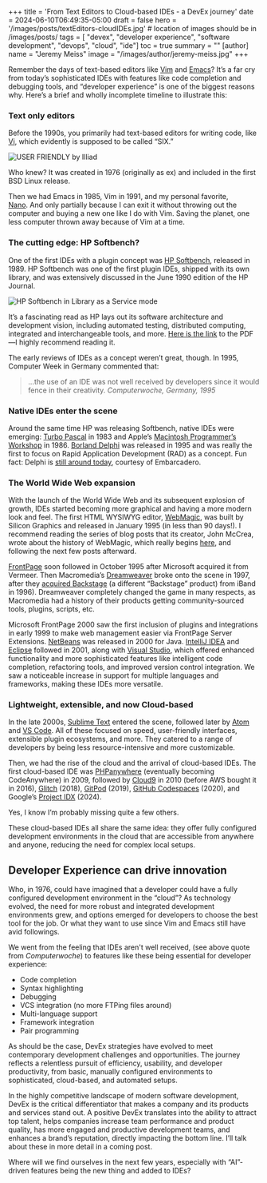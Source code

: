 +++
title = 'From Text Editors to Cloud-based IDEs - a DevEx journey'
date = 2024-06-10T06:49:35-05:00
draft = false
hero = '/images/posts/textEditors-cloudIDEs.jpg' # location of images should be in /images/posts/
tags = [ "devex", "developer experience", "software development", "devops", "cloud", "ide"]
toc = true
summary = ""
[author]
    name = "Jeremy Meiss"
    image = "/images/author/jeremy-meiss.jpg"
+++

Remember the days of text-based editors like [Vim](https://en.wikipedia.org/wiki/Vim_(text_editor)) and [Emacs](https://en.wikipedia.org/wiki/Emacs)? It’s a far cry from today’s sophisticated IDEs with features like code completion and debugging tools, and “developer experience” is one of the biggest reasons why. Here’s a brief and wholly incomplete timeline to illustrate this:

### Text only editors

Before the 1990s, you primarily had text-based editors for writing code, like [Vi](https://en.wikipedia.org/wiki/Vi_(text_editor)), which evidently is supposed to be called “SIX.”

![USER FRIENDLY by Illiad](https://www.oreilly.com/api/v2/epubs/9781492078791/files/assets/lvv8_0101.png)

Who knew? It was created in 1976 (originally as ex) and included in the first BSD Linux release.

Then we had Emacs in 1985, Vim in 1991, and my personal favorite, [Nano](https://en.wikipedia.org/wiki/GNU_nano). And only partially because I can exit it without throwing out the computer and buying a new one like I do with Vim. Saving the planet, one less computer thrown away because of Vim at a time.

### The cutting edge: HP Softbench?

One of the first IDEs with a plugin concept was [HP Softbench](https://en.wikipedia.org/wiki/Softbench), released in 1989. HP Softbench was one of the first plugin IDEs, shipped with its own library, and was extensively discussed in the June 1990 edition of the HP Journal.

![HP Softbench in `Library as a Service` mode](/images/posts/hp-softbench-manuals.jpg)

It’s a fascinating read as HP lays out its software architecture and development vision, including automated testing, distributed computing, integrated and interchangeable tools, and more. [Here is the link](http://hparchive.com/Journals/HPJ-1990-06.pdf) to the PDF—I highly recommend reading it.

The early reviews of IDEs as a concept weren’t great, though. In 1995, Computer Week in Germany commented that:

> ...the use of an IDE was not well received by developers since it would fence in their creativity.
<cite>Computerwoche, Germany, 1995</cite>

### Native IDEs enter the scene

Around the same time HP was releasing Softbench, native IDEs were emerging: [Turbo Pascal](https://en.wikipedia.org/wiki/Turbo_Pascal) in 1983 and Apple’s [Macintosh Programmer’s Workshop](https://en.wikipedia.org/wiki/Macintosh_Programmer%27s_Workshop) in 1986. [Borland Delphi](https://en.wikipedia.org/wiki/Delphi_(software)) was released in 1995 and was really the first to focus on Rapid Application Development (RAD) as a concept. Fun fact: Delphi is [still around today](https://www.embarcadero.com/products/delphi), courtesy of Embarcadero.

### The World Wide Web expansion

With the launch of the World Wide Web and its subsequent explosion of growth, IDEs started becoming more graphical and having a more modern look and feel. The first HTML WYSIWYG editor, [WebMagic](https://wiki.preterhuman.net/WebMagic), was built by Silicon Graphics and released in January 1995 (in less than 90 days!). I recommend reading the series of blog posts that its creator, John McCrea, wrote about the history of WebMagic, which really begins [here](https://therealmccrea.com/2014/12/26/webmagic-the-untold-and-rather-improbable-story-behind-the-first-wysiwyg-html-editor/), and following the next few posts afterward.

[FrontPage](https://en.wikipedia.org/wiki/Microsoft_FrontPage) soon followed in October 1995 after Microsoft acquired it from Vermeer. Then Macromedia’s [Dreamweaver](https://macromedia.fandom.com/wiki/Macromedia_Dreamweaver) broke onto the scene in 1997, after they [acquired Backstage](https://adobe.fandom.com/wiki/Macromedia_Backstage) (a different “Backstage” product) from iBand in 1996). Dreamweaver completely changed the game in many respects, as Macromedia had a history of their products getting community-sourced tools, plugins, scripts, etc.

Microsoft FrontPage 2000 saw the first inclusion of plugins and integrations in early 1999 to make web management easier via FrontPage Server Extensions. [NetBeans](https://en.wikipedia.org/wiki/NetBeans) was released in 2000 for Java. [IntelliJ IDEA](https://en.wikipedia.org/wiki/IntelliJ_IDEA) and [Eclipse](https://en.wikipedia.org/wiki/Eclipse_(software)) followed in 2001, along with [Visual Studio](https://en.wikipedia.org/wiki/Visual_Studio), which offered enhanced functionality and more sophisticated features like intelligent code completion, refactoring tools, and improved version control integration. We saw a noticeable increase in support for multiple languages and frameworks, making these IDEs more versatile.

### Lightweight, extensible, and now Cloud-based

In the late 2000s, [Sublime Text](https://en.wikipedia.org/wiki/Sublime_Text) entered the scene, followed later by [Atom](https://en.wikipedia.org/wiki/Atom_(text_editor)) and [VS Code](https://en.wikipedia.org/wiki/Visual_Studio_Code). All of these focused on speed, user-friendly interfaces, extensible plugin ecosystems, and more. They catered to a range of developers by being less resource-intensive and more customizable.

Then, we had the rise of the cloud and the arrival of cloud-based IDEs. The first cloud-based IDE was [PHPanywhere](https://techcrunch.com/2009/07/25/code-in-your-browser-with-phpanywhere/) (eventually becoming CodeAnywhere) in 2009, followed by [Cloud9](https://en.wikipedia.org/wiki/Cloud9_IDE) in 2010 (before AWS bought it in 2016), [Glitch](https://glitch.com/) (2018), [GitPod](https://www.gitpod.io/) (2019), [GitHub Codespaces](https://github.com/features/codespaces) (2020), and Google’s [Project IDX](https://developers.google.com/idx) (2024).

Yes, I know I’m probably missing quite a few others.

These cloud-based IDEs all share the same idea: they offer fully configured development environments in the cloud that are accessible from anywhere and anyone, reducing the need for complex local setups.

## Developer Experience can drive innovation

Who, in 1976, could have imagined that a developer could have a fully configured development environment in the “cloud”? As technology evolved, the need for more robust and integrated development environments grew, and options emerged for developers to choose the best tool for the job. Or what they want to use since Vim and Emacs still have avid followings.

We went from the feeling that IDEs aren't well received, (see above quote from _Computerwoche_) to features like these being essential for developer experience:

- Code completion
- Syntax highlighting
- Debugging
- VCS integration (no more FTPing files around)
- Multi-language support
- Framework integration
- Pair programming

As should be the case, DevEx strategies have evolved to meet contemporary development challenges and opportunities. The journey reflects a relentless pursuit of efficiency, usability, and developer productivity, from basic, manually configured environments to sophisticated, cloud-based, and automated setups.

In the highly competitive landscape of modern software development, DevEx is the critical differentiator that makes a company and its products and services stand out. A positive DevEx translates into the ability to attract top talent, helps companies increase team performance and product quality, has more engaged and productive development teams, and enhances a brand’s reputation, directly impacting the bottom line. I’ll talk about these in more detail in a coming post.

Where will we find ourselves in the next few years, especially with “AI”-driven features being the new thing and added to IDEs?
